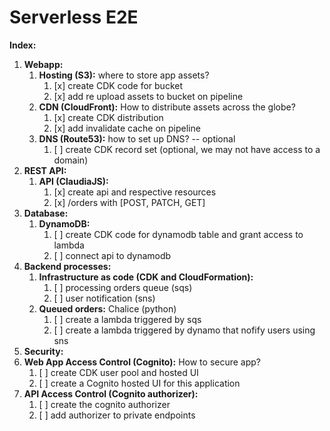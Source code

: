 # Serverless E2E



**Index:**
1. **Webapp:**
    1. **Hosting (S3):** where to store app assets?
        1. [x] create CDK code for bucket
        2. [x] add re upload assets to bucket on pipeline
    2. **CDN (CloudFront):** How to distribute assets across the globe?
        1. [x] create CDK distribution
        2. [x] add invalidate cache on pipeline
    3. **DNS (Route53):** how to set up DNS? -- optional
        1. [ ] create CDK record set (optional, we may not have access to a domain)
2. **REST API:**
    1. **API (ClaudiaJS):**
       1. [x] create api and respective resources
       2. [x] /orders with [POST, PATCH, GET]
3. **Database:**
   1. **DynamoDB:**
       1. [ ] create CDK code for dynamodb table and grant access to lambda
       2. [ ] connect api to dynamodb
4. **Backend processes:**
   1. **Infrastructure as code (CDK and CloudFormation):**
       1. [ ] processing orders queue (sqs)
       2. [ ] user notification (sns)
   2.  **Queued orders:** Chalice (python)
       1. [ ] create a lambda triggered by sqs
       2. [ ] create a lambda triggered by dynamo that nofify users using sns
5.  **Security:**
   1. **Web App Access Control (Cognito):** How to secure app?
       1. [ ] create CDK user pool and hosted UI
       2. [ ] create a Cognito hosted UI for this application
   2. **API Access Control (Cognito authorizer):**
       1. [ ] create the cognito authorizer
       2. [ ] add authorizer to private endpoints